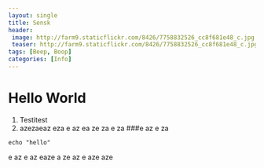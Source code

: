 ```yaml
---
layout: single
title: Sensk
header:
 image: http://farm9.staticflickr.com/8426/7758832526_cc8f681e48_c.jpg
 teaser: http://farm9.staticflickr.com/8426/7758832526_cc8f681e48_c.jpg
tags: [Beep, Boop]
categories: [Info]
---
```

# Hello World

 1. Testitest
 2. azezaeaz
eza
e
az
ea
ze
za
e
za
###e
az
e
za

```shell
echo "hello"
```

e
az
e
az
eaze
a
ze
az
e
aze
aze
